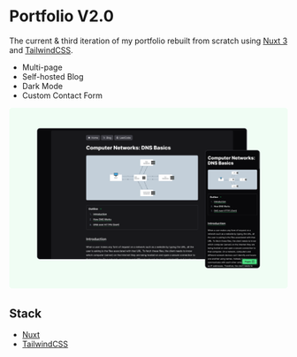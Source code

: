 # Portfolio V2.0

The current & third iteration of my portfolio rebuilt from scratch using [Nuxt 3](https://nuxt.com/) and [TailwindCSS](https://tailwindcss.com/).

- Multi-page
- Self-hosted Blog
- Dark Mode
- Custom Contact Form 

![Blog Post Screenshot](/public/blog-post-screenshot.png)

## Stack

- [Nuxt](https://nuxt.com/)
- [TailwindCSS](https://tailwindcss.com/)
